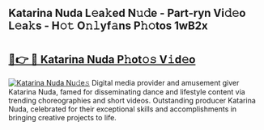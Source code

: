 ## Katarina Nuda L𝚎a𝚔ed N𝚞𝚍e - Part-ryn Vi𝚍𝚎o L𝚎a𝚔s - H𝚘𝚝 O𝚗𝚕yf𝚊ns P𝚑𝚘tos 1wB2x

# <h2><a href="http://kfe4ce.oniu.top/?m=Katarina+Nuda">🔗👉 🔴 Katarina Nuda P𝚑ot𝚘𝚜 V𝚒d𝚎o</a></h2>

[![Katarina Nuda Nu𝚍e𝚜](https://i.imgur.com/0qMVB7G.gif)](http://kfe4ce.oniu.top/?m=Katarina+Nuda)
Digital media provider and amusement giver Katarina Nuda, famed for disseminating dance and lifestyle content via trending choreographies and short videos. Outstanding producer Katarina Nuda, celebrated for their exceptional skills and accomplishments in bringing creative projects to life.  
